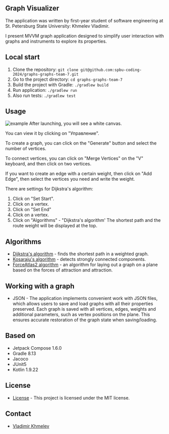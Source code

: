 ## Graph Visualizer
The application was written by first-year student of software engineering at St. Petersburg State University: Khmelev Vladimir.

I present MVVM graph application designed to simplify user interaction with graphs and instruments to explore its properties.

## Local start
1. Clone the repository:
 ```git clone git@github.com:spbu-coding-2024/graphs-graphs-team-7.git ```
2. Go to the project directory:
 ```cd graphs-graphs-team-7```
3. Build the project with Gradle:
```./gradlew build```
4. Run application:
```./gradlew run```
5. Also run tests:
```./gradlew test```

## Usage

![example](https://github.com/user-attachments/assets/dc1d64a0-6ada-4c71-848c-a4939985522a)
After launching, you will see a white canvas.

You can view it by clicking on "Управление".

To create a graph, you can click on the "Generate" button and select the number of vertices.

To connect vertices, you can click on "Merge Vertices" on the "V" keyboard, and then click on two vertices.

If you want to create an edge with a certain weight, then click on "Add Edge", then select the vertices you need and write the weight.

There are settings for Dijkstra's algorithm:
1. Click on "Set Start".
2. Click on a vertex.
3. Click on "Set End"
4. Click on a vertex.
5. Click on "Algorithms" - "Dijkstra's algorithm'
The shortest path and the route weight will be displayed at the top.

## Algorithms
+ [Dijkstra's algorithm](https://en.wikipedia.org/wiki/Dijkstra%27s_algorithm) - finds the shortest path in a weighted graph.
+ [Kosaraju's algorithm](https://en.wikipedia.org/wiki/Kosaraju%27s_algorithm) - detects strongly connected components.
+ [ForceAtlas2 algorithm](https://github.com/gephi/gephi/wiki/Force-Atlas-2) - an algorithm for laying out a graph on a plane based on the forces of attraction and attraction.

## Working with a graph
+ JSON - The application implements convenient work with JSON files, which allows users to save and load graphs with all their properties preserved.
Each graph is saved with all vertices, edges, weights and additional parameters, such as vertex positions on the plane. This ensures accurate restoration of the graph state when saving/loading.

## Based on 
+ Jetpack Compose 1.6.0
+ Gradle 8.13
+ Jacoco
+ JUnit5
+ Kotlin 1.9.22

## License
+ [License](https://github.com/spbu-coding-2024/graphs-graphs-team-7/blob/main/LICENSE) - This project is licensed under the MIT license.

## Contact 
+ [Vladimir Khmelev](https://t.me/khmelevvova)
